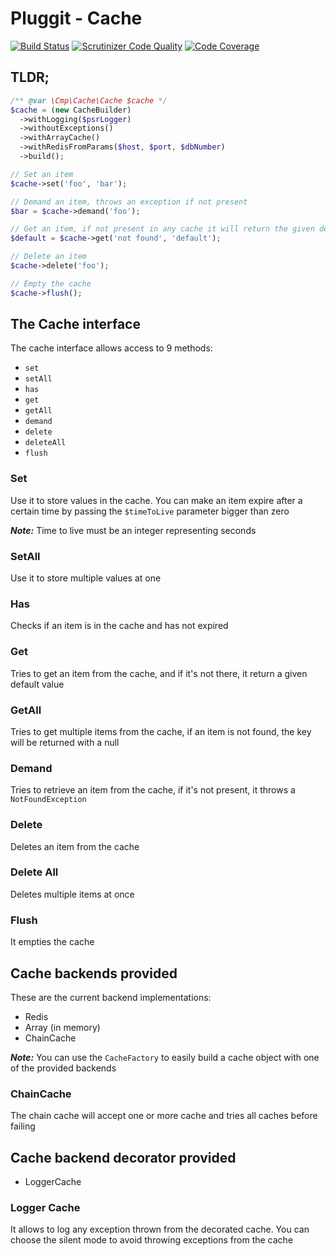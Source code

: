 # Pluggit - Cache

[![Build Status](https://travis-ci.org/CMProductions/cache.svg?branch=master)](https://travis-ci.org/CMProductions/cache)
[![Scrutinizer Code Quality](https://scrutinizer-ci.com/g/CMProductions/cache/badges/quality-score.png?b=master)](https://scrutinizer-ci.com/g/CMProductions/cache/?branch=master)
[![Code Coverage](https://scrutinizer-ci.com/g/CMProductions/cache/badges/coverage.png?b=master)](https://scrutinizer-ci.com/g/CMProductions/cache/?branch=master)

## TLDR;
```php
/** @var \Cmp\Cache\Cache $cache */
$cache = (new CacheBuilder)
  ->withLogging($psrLogger)
  ->withoutExceptions()
  ->withArrayCache()
  ->withRedisFromParams($host, $port, $dbNumber)
  ->build();

// Set an item
$cache->set('foo', 'bar');

// Demand an item, throws an exception if not present
$bar = $cache->demand('foo');

// Get an item, if not present in any cache it will return the given default
$default = $cache->get('not found', 'default');

// Delete an item
$cache->delete('foo');

// Empty the cache
$cache->flush();
```

## The Cache interface

The cache interface allows access to 9 methods:
* `set`
* `setAll`
* `has`
* `get`
* `getAll`
* `demand`
* `delete`
* `deleteAll`
* `flush`

### Set
Use it to store values in the cache. You can make an item expire after a certain time by passing 
the `$timeToLive` parameter bigger than zero

__*Note:*__ Time to live must be an integer representing seconds

### SetAll
Use it to store multiple values at one

### Has
Checks if an item is in the cache and has not expired

### Get
Tries to get an item from the cache, and if it's not there, it return a given default value

### GetAll
Tries to get multiple items from the cache, if an item is not found, the key will be returned with a null 

### Demand
Tries to retrieve an item from the cache, if it's not present, it throws a `NotFoundException`

### Delete
Deletes an item from the cache

### Delete All
Deletes multiple items at once

### Flush
It empties the cache

## Cache backends provided
These are the current backend implementations:
* Redis
* Array (in memory)
* ChainCache

__*Note:*__ You can use the `CacheFactory` to easily build a cache object with one of the provided backends

### ChainCache
The chain cache will accept one or more cache and tries all caches before failing

## Cache backend decorator provided
* LoggerCache

### Logger Cache
It allows to log any exception thrown from the decorated cache. You can choose the silent mode to avoid throwing exceptions
from the cache